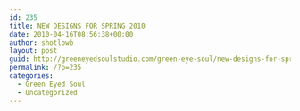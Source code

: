 ```yaml
---
id: 235
title: NEW DESIGNS FOR SPRING 2010
date: 2010-04-16T08:56:38+00:00
author: shotlowb
layout: post
guid: http://greeneyedsoulstudio.com/green-eye-soul/new-designs-for-spring-2010-2/
permalink: /?p=235
categories:
  - Green Eyed Soul
  - Uncategorized
---
```

